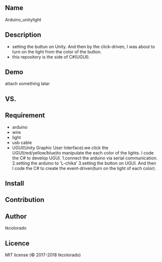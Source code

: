 ## Name  
Arduino_unitylight  

## Description   
- setting the buttun on Unity. And then by the click-driven, I was about to turn on the light from the color of the button.
- this repository is the side of C#(UGUI).

## Demo
attach something latar  

## VS. 

## Requirement
- arduino  
- wire  
- light
- usb cable 
- UGUI(Unity Graphic User Interface):we click the UGUI(red/yellow/blue)to manipulate the each color of the lights. I code the C# to develop UGUI.
  1.connect the arduino via serial communication.  
  2.setting the arduino to 'L-chika' 
  3.setting the button on UGUI. And then I code the C# to create the event-driven(turn on the light of each color). 

## Install

## Contribution

## Author
tkcolorado

## Licence
MIT license (© 2017-2018 tkcolorado)
